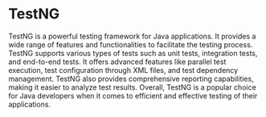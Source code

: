 # TestNG

TestNG is a powerful testing framework for Java applications. It provides a wide range of features and functionalities to facilitate the testing process. TestNG supports various types of tests such as unit tests, integration tests, and end-to-end tests. It offers advanced features like parallel test execution, test configuration through XML files, and test dependency management. TestNG also provides comprehensive reporting capabilities, making it easier to analyze test results. Overall, TestNG is a popular choice for Java developers when it comes to efficient and effective testing of their applications.